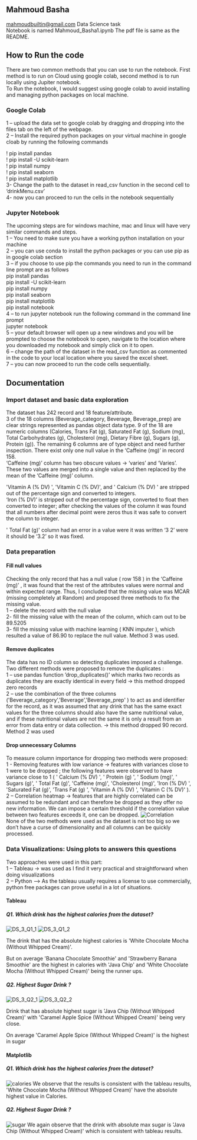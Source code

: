 ## Mahmoud Basha 
mahmoudbuiltin@gmail.com
Data Science task<br/>
Notebook is named Mahmoud_Basha1.ipynb 
The pdf file is same as the README.

## How to Run the code
There are two common methods that you can use to run the notebook. First method is to run on Cloud using google colab, second method is to run locally using Jupiter notebook.<br/>
To Run the notebook, I would suggest using google colab to avoid installing and managing python packages on local machine.
### Google Colab
1 – upload the data set to google colab by dragging and dropping into the files tab on the left of the webpage. <br/>
2 – Install the required python packages on your virtual machine in google cloab by running the following commands<br/>

! pip install pandas<br/>
! pip install -U scikit-learn<br/>
! pip install numpy<br/>
! pip install seaborn<br/>
! pip install matplotlib<br/>
3- Change the path to the dataset in read_csv function in the second cell to ‘drinkMenu.csv’ <br/>
4- now you can proceed to run the cells in the notebook sequentially<br/>

### Jupyter Notebook
The upcoming steps are for windows machine, mac and linux will have very similar commands and steps.<br/>
1 – You need to make sure you have a working python installation on your machine <br/>
2 – you can use conda to install the python packages or you can use pip as in google colab section<br/>
3 – if you choose to use pip the commands you need to run in the command line prompt are as follows<br/>
 pip install pandas<br/>
pip install -U scikit-learn<br/>
pip install numpy<br/>
pip install seaborn<br/>
pip install matplotlib<br/>
pip install notebook<br/>
4 – to run jupyter notebook run the following command in the command line prompt <br/>
jupyter notebook<br/>
5 – your default browser will open up a new windows and you will be prompted to choose the notebook to open, navigate to the location where you downloaded my notebook and simply click on it to open.<br/>
6 – change the path of the dataset in the read_csv function as commented in the code to your local location where you saved the excel sheet.<br/>
7 – you can now proceed to run the code cells sequentially.<br/>

## Documentation

### Import dataset and basic data exploration 

The dataset has 242 record and 18 feature/attribute.  <br/>
3 of the 18 columns (Beverage_category, Beverage, Beverage_prep) are clear strings represented as pandas object data type. 9 of the 18 are numeric columns (Calories, Trans Fat (g), Saturated Fat (g), Sodium (mg), Total Carbohydrates (g), Cholesterol (mg), Dietary Fibre (g), Sugars (g), Protein (g)). The remaining 6 columns are of type object and need further inspection.
There exist only one null value in the ‘Caffeine (mg)’ in record 158.<br/>
‘Caffeine (mg)’ column has two obscure values -> ‘varies’ and ‘Varies’. These two values are merged into a single value and then replaced by the mean of the ‘Caffeine (mg)’  column.<br/>

'Vitamin A (% DV) ',  'Vitamin C (% DV)', and ' Calcium (% DV) ' are stripped out of the percentage sign and converted to integers. <br/>
‘Iron (% DV)’ is stripped out of the percentage sign, converted to float then converted to integer; after checking the values of the column it was found that all numbers after decimal point were zeros thus it was safe to convert the column to integer.<br/>

' Total Fat (g)' column had an error in a value were it was written ‘3 2’  were it should be ‘3.2’ so it was fixed.<br/>

### Data preparation

#### Fill null values

Checking the only record that has a null value ( row 158 ) in the ‘Caffeine (mg)’ ,  it was found that the rest of the attributes values were normal and within expected range. Thus, I concluded that the missing value was MCAR (missing completely at Random) and proposed three methods to fix the missing value.<br/>
1 – delete the record with the null value<br/>
2- fill the missing value with the mean of the column, which cam out to be 89.5205<br/>
3- fill the missing value with machine learning ( KNN imputer ), which resulted a value of 86.90 to replace the null value. 
Method 3 was used.<br/>

#### Remove duplicates 
The data has no ID column so detecting duplicates imposed a challenge.  Two different methods were proposed to remove the duplicates :<br/>
1 – use pandas function ’drop_duplicates()’ which marks two records as duplicates they are exactly identical in every field -> this method dropped zero records <br/>
2 – use the combination of the three columns ('Beverage_category','Beverage','Beverage_prep' ) to act as and identifier for the record, as it was assumed that any drink that has the same exact values for the three columns should also have the same nutritional value, and if these nutritional values are not the same it is only a result from an error from data entry or data collection. -> this method dropped 90 record. 
Method 2 was used<br/>

#### Drop unnecessary Columns
To measure column importance for dropping two methods were proposed:<br/>
1 -  Removing features with low variance -> features with variances close to 1 were to be dropped ; the following features were observed to have variance close to 1 ( ' Calcium (% DV) ', ' Protein (g) ', ' Sodium (mg)', ' Sugars (g)', ' Total Fat (g)', 'Caffeine (mg)', 'Cholesterol (mg)', 'Iron (% DV) ', 'Saturated Fat (g)', 'Trans Fat (g) ',  'Vitamin A (% DV) ', 'Vitamin C (% DV)'  ).<br/>
2 – Correlation heatmap -> features that are highly correlated can be assumed to be redundant and can therefore be dropped as they offer no new information. We can impose a certain threshold if the correlation value between two features exceeds it, one can be dropped.
![Correlation](./images/Capture.PNG)<br/>
None of the two methods were used as the dataset is not too big so we don’t have a curse of dimensionality and all columns can be quickly processed.<br/>

### Data Visualizations: Using plots to answers this questions
Two approaches were used in this part:<br/>
1 – Tableau -> was used as I find it very practical and straightforward when doing visualizations<br/>
2 – Python –> As the tableau usually requires a license to use commercially, python free packages can prove useful in a lot of situations.<br/>

#### Tableau
##### Q1. Which drink has the highest calories from the dataset?

![DS_3_Q1_1](./images/DS_3_Q1_1.PNG)
![DS_3_Q1_2](./images/DS_3_Q1_2.PNG)

The drink that has the absolute highest calories is 'White Chocolate Mocha (Without Whipped Cream)'.

But on average 'Banana Chocolate Smoothie' and 'Strawberry Banana Smoothie' are the highest in calories with 'Java Chip' and 'White Chocolate Mocha (Without Whipped Cream)' being the runner ups.

##### Q2. Highest Sugar Drink ?
![DS_3_Q2_1](./images/DS_3_Q2_1.PNG)
![DS_3_Q2_2](./images/DS_3_Q2_2.PNG)

Drink that has absolute highest sugar is 'Java Chip (Without Whipped Cream)' with 'Caramel Apple Spice (Without Whipped Cream)' being very close.

On average 'Caramel Apple Spice (Without Whipped Cream)' is the highest in sugar

#### Matplotlib 
##### Q1. Which drink has the highest calories from the dataset?
![calories](./images/calories.PNG)
We observe that the results is consistent with the tableau results, 'White Chocolate Mocha (Without Whipped Cream)' have the absolute highest value in Calories.

##### Q2. Highest Sugar Drink ?
![sugar](./images/sugar.PNG)
We again observe that the drink with absolute max sugar is 'Java Chip (Without Whipped Cream)' which is consistent with tableau results.

